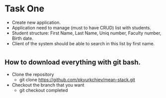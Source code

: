 # Task One

* Create new application.
* Application need to manage (must to have CRUD) list with students.
* Student structure: First Name, Last Name, Uniq number, Faculty number, Birth date.
* Client of the system should be able to search in this list by first name.

#
## How to download everything with git bash.

* Clone the repository
  * git clone https://github.com/pkyurkchiev/mean-stack.git
* Checkout the branch that you want
  * git checkout completed
